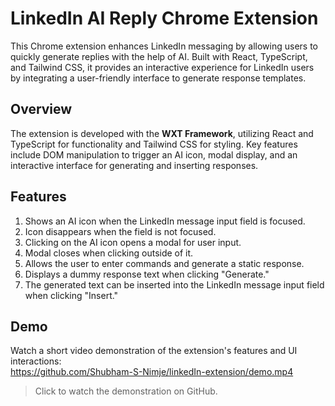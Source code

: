 # LinkedIn AI Reply Chrome Extension

This Chrome extension enhances LinkedIn messaging by allowing users to quickly generate replies with the help of AI. Built with React, TypeScript, and Tailwind CSS, it provides an interactive experience for LinkedIn users by integrating a user-friendly interface to generate response templates.

## Overview

The extension is developed with the **WXT Framework**, utilizing React and TypeScript for functionality and Tailwind CSS for styling. Key features include DOM manipulation to trigger an AI icon, modal display, and an interactive interface for generating and inserting responses.

## Features

1. Shows an AI icon when the LinkedIn message input field is focused.
2. Icon disappears when the field is not focused.
3. Clicking on the AI icon opens a modal for user input.
4. Modal closes when clicking outside of it.
5. Allows the user to enter commands and generate a static response.
6. Displays a dummy response text when clicking "Generate."
7. The generated text can be inserted into the LinkedIn message input field when clicking "Insert."

## Demo

Watch a short video demonstration of the extension's features and UI interactions:  
https://github.com/Shubham-S-Nimje/linkedIn-extension/demo.mp4

> Click to watch the demonstration on GitHub.
